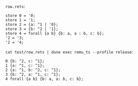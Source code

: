 `row.rets`:

```
store 0 = '0;
store 1 = '1;
store 2 = {a: ^1 | '0};
store 3 = {b: ^2 | '1};
store 4 = forall {a b} {b: a, a : b, c: b};
'2 = '3;
'2 = '4;
```

`cat test/row.rets | dune exec remu_ts --profile release`:

```
0 {b: ^2, c: ^1};
1 {a: ^1, c: ^1};
2 {a: ^1, b: ^2, c: ^1};
3 {b: ^2, a: ^1, c: ^1};
4 forall {a b} {b: a, a: b, c: b};
```